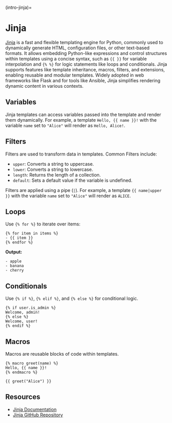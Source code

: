 (intro-jinja)=
# Jinja

[Jinja](https://jinja.palletsprojects.com/) is a fast and flexible templating engine for Python, 
commonly used to dynamically generate HTML, configuration files, or other text-based formats. 
It allows embedding Python-like expressions and control structures within templates 
using a concise syntax, such as `{{ }}` for variable interpolation
and `{% %}` for logic statements like loops and conditionals. 
Jinja supports features like template inheritance, macros, filters, and extensions, 
enabling reusable and modular templates. 
Widely adopted in web frameworks like Flask and for tools like Ansible, 
Jinja simplifies rendering dynamic content in various contexts.


## Variables

Jinja templates can access variables passed into the template and render them dynamically.
For example, a template `Hello, {{ name }}!` with the variable
`name` set to `"Alice"` will render as `Hello, Alice!`.


## Filters

Filters are used to transform data in templates.
Common Filters include:
- `upper`: Converts a string to uppercase.
- `lower`: Converts a string to lowercase.
- `length`: Returns the length of a collection.
- `default`: Sets a default value if the variable is undefined.

Filters are applied using a pipe (`|`). For example,
a template `{{ name|upper }}` with the variable `name` set to `"Alice"`
will render as `ALICE`.


## Loops

Use `{% for %}` to iterate over items:

```jinja
{% for item in items %}
- {{ item }}
{% endfor %}
```

**Output:**
```
- apple
- banana
- cherry
```

## Conditionals
Use `{% if %}`, `{% elif %}`, and `{% else %}` for conditional logic.

```jinja
{% if user.is_admin %}
Welcome, admin!
{% else %}
Welcome, user!
{% endif %}
```


## Macros
Macros are reusable blocks of code within templates.

```jinja
{% macro greet(name) %}
Hello, {{ name }}!
{% endmacro %}

{{ greet("Alice") }}
```


## Resources
- [Jinja Documentation](https://jinja.palletsprojects.com/)
- [Jinja GitHub Repository](https://github.com/pallets/jinja)
